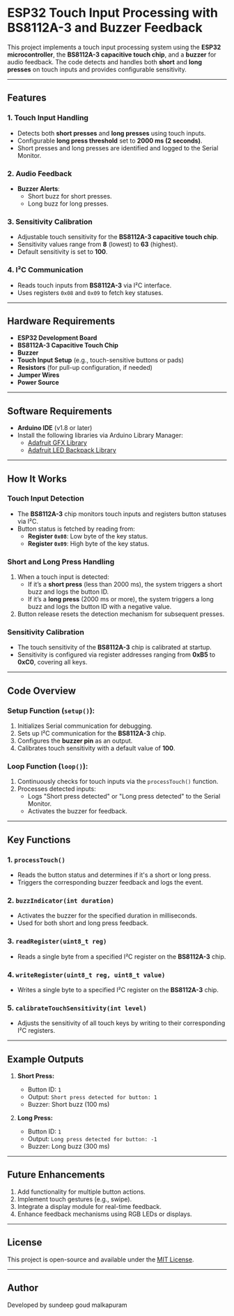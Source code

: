 # ESP32 Touch Input Processing with BS8112A-3 and Buzzer Feedback

This project implements a touch input processing system using the **ESP32 microcontroller**, the **BS8112A-3 capacitive touch chip**, and a **buzzer** for audio feedback. The code detects and handles both **short** and **long presses** on touch inputs and provides configurable sensitivity.

---

## Features

### 1. **Touch Input Handling**
- Detects both **short presses** and **long presses** using touch inputs.
- Configurable **long press threshold** set to **2000 ms (2 seconds)**.
- Short presses and long presses are identified and logged to the Serial Monitor.

### 2. **Audio Feedback**
- **Buzzer Alerts**:
  - Short buzz for short presses.
  - Long buzz for long presses.

### 3. **Sensitivity Calibration**
- Adjustable touch sensitivity for the **BS8112A-3 capacitive touch chip**.
- Sensitivity values range from **8** (lowest) to **63** (highest).
- Default sensitivity is set to **100**.

### 4. **I²C Communication**
- Reads touch inputs from **BS8112A-3** via I²C interface.
- Uses registers `0x08` and `0x09` to fetch key statuses.

---

## Hardware Requirements

- **ESP32 Development Board**
- **BS8112A-3 Capacitive Touch Chip**
- **Buzzer**
- **Touch Input Setup** (e.g., touch-sensitive buttons or pads)
- **Resistors** (for pull-up configuration, if needed)
- **Jumper Wires**
- **Power Source**

---

## Software Requirements

- **Arduino IDE** (v1.8 or later)
- Install the following libraries via Arduino Library Manager:
  - [Adafruit GFX Library](https://github.com/adafruit/Adafruit-GFX-Library)
  - [Adafruit LED Backpack Library](https://github.com/adafruit/Adafruit_LED_Backpack)

---

## How It Works

### **Touch Input Detection**
- The **BS8112A-3** chip monitors touch inputs and registers button statuses via I²C.
- Button status is fetched by reading from:
  - **Register `0x08`**: Low byte of the key status.
  - **Register `0x09`**: High byte of the key status.

### **Short and Long Press Handling**
1. When a touch input is detected:
   - If it’s a **short press** (less than 2000 ms), the system triggers a short buzz and logs the button ID.
   - If it’s a **long press** (2000 ms or more), the system triggers a long buzz and logs the button ID with a negative value.
2. Button release resets the detection mechanism for subsequent presses.

### **Sensitivity Calibration**
- The touch sensitivity of the **BS8112A-3** chip is calibrated at startup.
- Sensitivity is configured via register addresses ranging from **0xB5** to **0xC0**, covering all keys.

---

## Code Overview

### **Setup Function (`setup()`)**:
1. Initializes Serial communication for debugging.
2. Sets up I²C communication for the **BS8112A-3** chip.
3. Configures the **buzzer pin** as an output.
4. Calibrates touch sensitivity with a default value of **100**.

### **Loop Function (`loop()`)**:
1. Continuously checks for touch inputs via the `processTouch()` function.
2. Processes detected inputs:
   - Logs "Short press detected" or "Long press detected" to the Serial Monitor.
   - Activates the buzzer for feedback.

---

## Key Functions

### 1. **`processTouch()`**
- Reads the button status and determines if it's a short or long press.
- Triggers the corresponding buzzer feedback and logs the event.

### 2. **`buzzIndicator(int duration)`**
- Activates the buzzer for the specified duration in milliseconds.
- Used for both short and long press feedback.

### 3. **`readRegister(uint8_t reg)`**
- Reads a single byte from a specified I²C register on the **BS8112A-3** chip.

### 4. **`writeRegister(uint8_t reg, uint8_t value)`**
- Writes a single byte to a specified I²C register on the **BS8112A-3** chip.

### 5. **`calibrateTouchSensitivity(int level)`**
- Adjusts the sensitivity of all touch keys by writing to their corresponding I²C registers.

---

## Example Outputs

1. **Short Press:**
   - Button ID: `1`
   - Output: `Short press detected for button: 1`
   - Buzzer: Short buzz (100 ms)

2. **Long Press:**
   - Button ID: `1`
   - Output: `Long press detected for button: -1`
   - Buzzer: Long buzz (300 ms)

---

## Future Enhancements

1. Add functionality for multiple button actions.
2. Implement touch gestures (e.g., swipe).
3. Integrate a display module for real-time feedback.
4. Enhance feedback mechanisms using RGB LEDs or displays.

---

## License

This project is open-source and available under the [MIT License](LICENSE).

---

## Author

Developed by sundeep goud malkapuram

